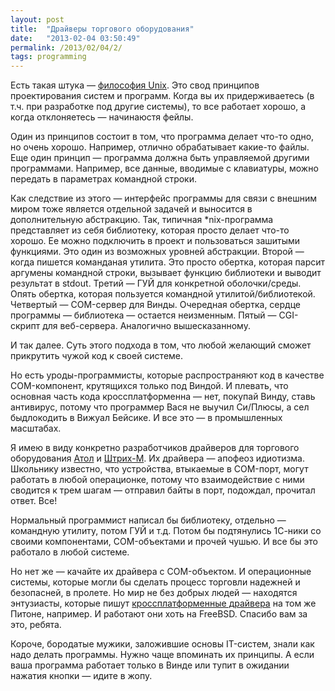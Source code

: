 ```yaml
---
layout: post
title:  "Драйверы торгового оборудования"
date:   "2013-02-04 03:50:49"
permalink: /2013/02/04/2/
tags: programming
---
```


Есть такая штука —
[философия Unix](http://ru.wikipedia.org/wiki/%D0%A4%D0%B8%D0%BB%D0%BE%D1%81%D0%BE%D1%84%D0%B8%D1%8F_UNIX). Это
свод принципов проектирования систем и программ. Когда вы их
придерживаетесь (в т.ч. при разработке под другие системы), то все
работает хорошо, а когда отклоняетесь — начинаюстя фейлы.

Один из принципов состоит в том, что программа делает что-то одно, но
очень хорошо. Например, отлично обрабатывает какие-то файлы. Еще один
принцип — программа должна быть управляемой другими
программами. Например, все данные, вводимые с клавиатуры, можно
передать в параметрах командной строки.

Как следствие из этого — интерфейс программы для связи с внешним миром
тоже является отдельной задачей и выносится в дополнительную
абстракцию. Так, типичная *nix-программа представляет из себя
библиотеку, которая просто делает что-то хорошо. Ее можно подключить в
проект и пользоваться зашитыми функциями. Это один из возможных
уровней абстракции. Второй — когда пишется команданая утилита. Это
просто обертка, которая парсит аргумены командной строки, вызывает
функцию библиотеки и выводит результат в stdout. Третий — ГУЙ для
конкретной оболочки/среды. Опять обертка, которая пользуется командной
утилитой/библиотекой. Четвертый — COM-сервер для Винды. Очередная
обертка, сердце программы — библиотека — остается неизменным. Пятый —
CGI-скрипт для веб-сервера. Аналогично вышесказанному.

И так далее. Суть этого подхода в том, что любой желающий сможет
прикрутить чужой код к своей системе.

Но есть уроды-программисты, которые распространяют код в качестве
COM-компонент, крутящихся только под Виндой. И плевать, что основная
часть кода кроссплатформенна — нет, покупай Винду, ставь антивирус,
потому что программер Вася не выучил Си/Плюсы, а сел быдлокодить в
Вижуал Бейсике. И все это — в промышленных масштабах.

Я имею в виду конкретно разработчиков драйверов для торгового
оборудования [Атол](http://www.atol.ru/support/programs/) и
[Штрих-М](http://www.shtrih-m.ru/modules.php?name=Downloads&d_op=showpage&cid=51&lid=52&typeid=19). Их
драйвера — апофеоз идиотизма. Школьнику известно, что устройства,
втыкаемые в COM-порт, могут работать в любой операционке, потому что
взаимодействие с ними сводится к трем шагам — отправил байты в порт,
подождал, прочитал ответ. Все!

Нормальный программист написал бы библиотеку, отдельно — командную
утилиту, потом ГУЙ и т.д. Потом бы подтянулись 1С-ники со своими
компонентами, COM-объектами и прочей чушью. И все бы это работало в
любой системе.

Но нет же — качайте их драйвера с COM-объектом. И операционные
системы, которые могли бы сделать процесс торговли надежней и
безопасней, в пролете. Но мир не без добрых людей — находятся
энтузиасты, которые пишут
[кроссплатформенные драйвера](http://sourceforge.net/projects/pyshtrih/)
на том же Питоне, например. И работают они хоть на FreeBSD. Спасибо
вам за это, ребята.

Короче, бородатые мужики, заложившие основы IT-систем, знали как надо
делать программы. Нужно чаще впоминать их принципы. А если ваша
программа работает только в Винде или тупит в ожидании нажатия кнопки
— идите в жопу.
